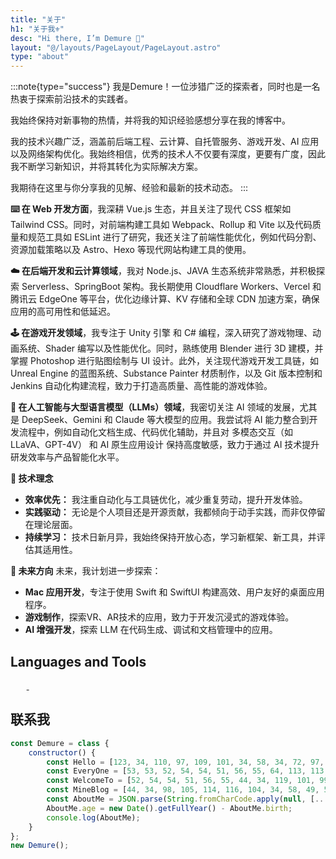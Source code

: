 ```yaml
---
title: "关于"
h1: "关于我⚜️"
desc: "Hi there, I’m Demure 👋"
layout: "@/layouts/PageLayout/PageLayout.astro"
type: "about"
---
```


:::note{type="success"}
我是Demure！一位涉猎广泛的探索者，同时也是一名热衷于探索前沿技术的实践者。

我始终保持对新事物的热情，并将我的知识经验感想分享在我的博客中。

我的技术兴趣广泛，涵盖前后端工程、云计算、自托管服务、游戏开发、AI 应用以及网络架构优化。我始终相信，优秀的技术人不仅要有深度，更要有广度，因此我不断学习新知识，并将其转化为实际解决方案。

我期待在这里与你分享我的见解、经验和最新的技术动态。
:::


**⌨️ 在 Web 开发方面**，我深耕 Vue.js 生态，并且关注了现代 CSS 框架如 Tailwind CSS。同时，对前端构建工具如 Webpack、Rollup 和 Vite 以及代码质量和规范工具如 ESLint 进行了研究，我还关注了前端性能优化，例如代码分割、资源加载策略以及 Astro、Hexo 等现代网站构建工具的使用。

**☁️ 在后端开发和云计算领域**，我对 Node.js、JAVA 生态系统非常熟悉，并积极探索 Serverless、SpringBoot 架构。我长期使用 Cloudflare Workers、Vercel 和腾讯云 EdgeOne 等平台，优化边缘计算、KV 存储和全球 CDN 加速方案，确保应用的高可用性和低延迟。

**🕹️ 在游戏开发领域**，我专注于 Unity 引擎 和 C# 编程，深入研究了游戏物理、动画系统、Shader 编写以及性能优化。同时，熟练使用 Blender 进行 3D 建模，并掌握 Photoshop 进行贴图绘制与 UI 设计。此外，关注现代游戏开发工具链，如 Unreal Engine 的蓝图系统、Substance Painter 材质制作，以及 Git 版本控制和 Jenkins 自动化构建流程，致力于打造高质量、高性能的游戏体验。

**🤖 在人工智能与大型语言模型（LLMs）领域**，我密切关注 AI 领域的发展，尤其是 DeepSeek、Gemini 和 Claude 等大模型的应用。我尝试将 AI 能力整合到开发流程中，例如自动化文档生成、代码优化辅助，并且对 多模态交互（如 LLaVA、GPT-4V） 和 AI 原生应用设计 保持高度敏感，致力于通过 AI 技术提升研发效率与产品智能化水平。


**🚀 技术理念**

- **效率优先：** 我注重自动化与工具链优化，减少重复劳动，提升开发体验。
- **实践驱动：** 无论是个人项目还是开源贡献，我都倾向于动手实践，而非仅停留在理论层面。
- **持续学习：** 技术日新月异，我始终保持开放心态，学习新框架、新工具，并评估其适用性。

**🎯 未来方向**
未来，我计划进一步探索：

- **Mac 应用开发**，专注于使用 Swift 和 SwiftUI 构建高效、用户友好的桌面应用程序。
- **游戏制作**，探索VR、AR技术的应用，致力于开发沉浸式的游戏体验。
- **AI 增强开发**，探索 LLM 在代码生成、调试和文档管理中的应用。

## Languages and Tools

<div class="language-tool">
  <a href="https://unity.com/" target="_blank" rel="noopener nofollow"><Image width="1" height="1" src="/assets/images/lazy-loading.webp" data-vh-lz-src="https://img.shields.io/badge/Unity-black?style=for-the-badge&logo=unity&logoColor=white" alt="Unity" /></a>
  <a href="https://www.blender.org/" target="_blank" rel="noopener nofollow"><Image width="1" height="1"   src="/assets/images/lazy-loading.webp" data-vh-lz-src="https://img.shields.io/badge/blender-E34F26?style=for-the-badge&logo=blender&logoColor=white" alt="blender" /></a>
  <a href="https://www.w3.org/html/" target="_blank" rel="noopener nofollow"><Image width="1" height="1" src="/assets/images/lazy-loading.webp" data-vh-lz-src="https://img.shields.io/badge/HTML5-E34F26?style=for-the-badge&logo=html5&logoColor=white" alt="HTML5" /></a>
  <a href="https://nodejs.org" target="_blank" rel="noopener nofollow"><Image width="1" height="1" src="/assets/images/lazy-loading.webp" data-vh-lz-src="https://img.shields.io/badge/Node.js-339933?style=for-the-badge&logo=node.js&logoColor=white" alt="Node.js" /></a>
  <a href="https://www.python.org" target="_blank" rel="noopener nofollow"><Image width="1" height="1" src="/assets/images/lazy-loading.webp" data-vh-lz-src="https://img.shields.io/badge/Python-3776AB?style=for-the-badge&logo=python&logoColor=white" alt="Python" /></a>
  <a href="https://git-scm.com/" target="_blank" rel="noopener nofollow"><Image width="1" height="1" src="/assets/images/lazy-loading.webp" data-vh-lz-src="https://img.shields.io/badge/Git-F05032?style=for-the-badge&logo=git&logoColor=white" alt="Git" /> </a>
  <a href="https://www.linux.org/" target="_blank" rel="noopener nofollow"><Image width="1" height="1" src="/assets/images/lazy-loading.webp" data-vh-lz-src="https://img.shields.io/badge/Linux-FCC624?style=for-the-badge&logo=linux&logoColor=black" alt="Linux" /></a>
  <a href="https://www.nginx.com" target="_blank" rel="noopener nofollow"><Image width="1" height="1" src="/assets/images/lazy-loading.webp" data-vh-lz-src="https://img.shields.io/badge/Nginx-009639?style=for-the-badge&logo=nginx&logoColor=white" alt="Nginx" /></a>
  <a href="https://www.docker.com/" target="_blank" rel="noopener nofollow"><Image width="1" height="1" src="/assets/images/lazy-loading.webp" data-vh-lz-src="https://img.shields.io/badge/Docker-2496ED?style=for-the-badge&logo=docker&logoColor=white" alt="Docker" /></a>
  <a href="https://vuejs.org/" target="_blank" rel="noopener nofollow"><Image width="1" height="1" src="/assets/images/lazy-loading.webp" data-vh-lz-src="https://img.shields.io/badge/Vue.js-4FC08D?style=for-the-badge&logo=vue.js&logoColor=white" alt="Vue.js" /></a>
  <a href="https://vitejs.dev/" target="_blank" rel="noopener nofollow"><Image width="1" height="1" src="/assets/images/lazy-loading.webp" data-vh-lz-src="https://img.shields.io/badge/Vite-646CFF?style=for-the-badge&logo=vite&logoColor=white" alt="Vite" /></a>
  <a href="https://webpack.js.org" target="_blank" rel="noopener nofollow"><Image width="1" height="1" src="/assets/images/lazy-loading.webp" data-vh-lz-src="https://img.shields.io/badge/Webpack-8DD6F9?style=for-the-badge&logo=webpack&logoColor=black" alt="Webpack" /></a>
  <a href="https://www.electronjs.org" target="_blank" rel="noopener nofollow"><Image width="1" height="1" src="/assets/images/lazy-loading.webp" data-vh-lz-src="https://img.shields.io/badge/Electron-47848F?style=for-the-badge&logo=electron&logoColor=white" alt="Electron" /></a>
  <a href="https://expressjs.com" target="_blank" rel="noopener nofollow"><Image width="1" height="1" src="/assets/images/lazy-loading.webp" data-vh-lz-src="https://img.shields.io/badge/Express-000000?style=for-the-badge&logo=express&logoColor=white" alt="Express" /></a>
  <a href="https://tailwindcss.com/" target="_blank" rel="noopener nofollow"><Image width="1" height="1" src="/assets/images/lazy-loading.webp" data-vh-lz-src="https://img.shields.io/badge/Tailwind_CSS-38B2AC?style=for-the-badge&logo=tailwind-css&logoColor=white" alt="Tailwind CSS" /></a>
  <a href="https://developer.mozilla.org/en-US/docs/Web/JavaScript" target="_blank" rel="noopener nofollow"><Image width="1" height="1" src="/assets/images/lazy-loading.webp" data-vh-lz-src="https://img.shields.io/badge/JavaScript-F7DF1E?style=for-the-badge&logo=javascript&logoColor=black" alt="JavaScript" /></a>
  <a href="https://www.sqlite.org/" target="_blank" rel="noopener nofollow"><Image width="1" height="1" src="/assets/images/lazy-loading.webp" data-vh-lz-src="https://img.shields.io/badge/SQLite-003B57?style=for-the-badge&logo=sqlite&logoColor=white" alt="SQLite" /></a>
  <a href="https://code.visualstudio.com/" target="_blank" rel="noopener nofollow"><Image width="1" height="1" src="/assets/images/lazy-loading.webp" data-vh-lz-src="https://img.shields.io/badge/VS_Code-007ACC?style=for-the-badge&logo=visual-studio-code&logoColor=white" alt="VS Code" /></a>
</div>

## 联系我

```js
const Demure = class {
	constructor() {
		const Hello = [123, 34, 110, 97, 109, 101, 34, 58, 34, 72, 97, 110, 34, 44, 34, 101, 109, 97, 105, 108, 34, 58, 34, 49, 54];
		const EveryOne = [53, 53, 52, 54, 54, 51, 56, 55, 64, 113, 113, 46, 99, 111, 109, 34, 44, 34, 81, 81, 34, 58, 49, 54, 53, 53];
		const WelcomeTo = [52, 54, 54, 51, 56, 55, 44, 34, 119, 101, 99, 104, 97, 116, 34, 58, 49, 54, 53, 53, 52, 54, 54, 51, 56, 55];
		const MineBlog = [44, 34, 98, 105, 114, 116, 104, 34, 58, 49, 57, 57, 56, 44, 34, 115, 101, 120, 34, 58, 34, 30007, 34, 125];
		const AboutMe = JSON.parse(String.fromCharCode.apply(null, [...Hello, ...EveryOne, ...WelcomeTo, ...MineBlog]));
		AboutMe.age = new Date().getFullYear() - AboutMe.birth;
		console.log(AboutMe);
	}
};
new Demure();
```

<style>.enfj-dom{margin:1rem 0;position:relative;box-sizing:border-box;padding:1rem 2rem;display:flex;justify-content:space-between;width:100%;height:16rem;background:#fff;border:1px solid #e3e8f7;border-radius:12px;box-shadow:0 8px 16px -4px #2c2d300c;overflow:hidden;background:url("/assets/images/enfj.webp") no-repeat;background-size:8.8rem auto;background-position:right 2rem;transition:all .36s}.enfj-dom:hover{background-position:right 1.6rem}.enfj-dom>.text{display:flex;flex-direction:column;width:100%}.enfj-dom>.text>em,.enfj-dom>.text>span{padding:0;margin:0;font-size:2rem;cursor:default;line-height:2.6rem;font-style:normal}.enfj-dom>.text>span{font-weight:bold;color:#33a474}.enfj-dom>.text>a.more-enfj{margin-top:auto;color:#999 !important;font-size:.88rem !important;text-decoration:none !important}</style>
